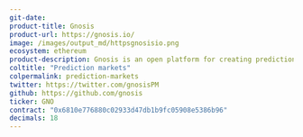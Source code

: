 ```yaml
---
git-date:
product-title: Gnosis
product-url: https://gnosis.io/
image: /images/output_md/httpsgnosisio.png
ecosystem: ethereum
product-description: Gnosis is an open platform for creating prediction market applications on the Ethereum protocol.
coltitle: "Prediction markets"
colpermalink: prediction-markets
twitter: https://twitter.com/gnosisPM
github: https://github.com/gnosis
ticker: GNO
contract: "0x6810e776880c02933d47db1b9fc05908e5386b96"
decimals: 18
---
```

